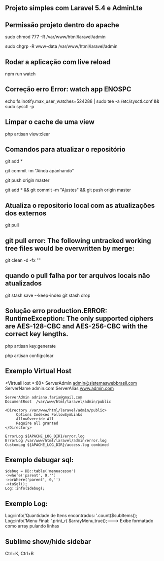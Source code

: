 ## Projeto simples com Laravel 5.4 e AdminLte

## Permissão projeto dentro do apache

sudo chmod 777 -R /var/www/html/laravel/admin

sudo chgrp -R www-data /var/www/html/laravel/admin

## Rodar a aplicação com live reload

npm run watch

## Correção erro Error: watch app ENOSPC

echo fs.inotify.max_user_watches=524288 | sudo tee -a /etc/sysctl.conf && sudo sysctl -p


## Limpar o cache de uma view

php artisan view:clear


## Comandos para atualizar o repositório

git add *

git commit -m "Ainda apanhando"

git push origin master

git add * && git commit -m "Ajustes" && git push origin master

## Atualiza o repositorio local com as atualizações dos externos
git pull

## git pull error: The following untracked working tree files would be overwritten by merge:

git clean  -d  -fx ""

## quando o pull falha por ter arquivos locais não atualizados
git stash save --keep-index
git stash drop


## Solução erro production.ERROR: RuntimeException: The only supported ciphers are AES-128-CBC and AES-256-CBC with the  correct key lengths.

php artisan key:generate

php artisan config:clear


## Exemplo Virtual Host
<VirtualHost *:80>
    ServerAdmin admin@sistemaswebbrasil.com
    ServerName admin.com
    ServerAlias www.admin.com   

    ServerAdmin adriano.faria@gmail.com
    DocumentRoot  /var/www/html/laravel/admin/public

    <Directory /var/www/html/laravel/admin/public>
         Options Indexes FollowSymLinks
         AllowOverride All
         Require all granted
    </Directory>

    ErrorLog ${APACHE_LOG_DIR}/error.log
    ErrorLog /var/www/html/laravel/admin/error.log
    CustomLog ${APACHE_LOG_DIR}/access.log combined
</VirtualHost>

## Exemplo debugar sql:
    $debug = DB::table('menuacesso')            
    ->where('parent', 0,'')            
    ->orWhere('parent', 0,'')            
    ->toSql();      
    Log::info($debug);      

## Exemplo Log:
Log::info('Quantidade de Itens encontrados: '.count($subItems));
Log::info('Menu Final: '.print_r( $arrayMenu,true));---> Exibe formatado como array pulando linhas

## Sublime show/hide sidebar
Ctrl+K, Ctrl+B
